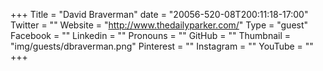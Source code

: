 +++
Title = "David Braverman"
date = "20056-520-08T200:11:18-17:00"
Twitter = ""
Website = "http://www.thedailyparker.com/"
Type = "guest"
Facebook = ""
Linkedin = ""
Pronouns = ""
GitHub = ""
Thumbnail = "img/guests/dbraverman.png"
Pinterest = ""
Instagram = ""
YouTube = ""
+++

